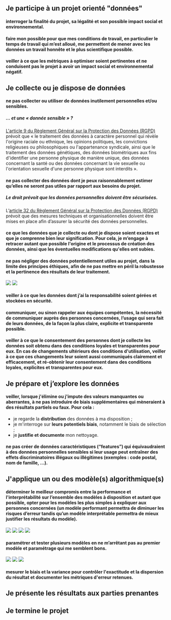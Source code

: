 ## Je participe à un projet orienté "données"

#### interroger la **finalité** du projet, sa **légalité** et son possible **impact social et environnemental**.
#### faire mon possible pour que mes conditions de travail, en particulier le **temps de travail** qui m’est alloué, me permettent de mener avec les données un travail honnête et **le plus scientifique possible**.
#### veiller à ce que les **métriques à optimiser** soient pertinentes et **ne conduisent pas** le projet à avoir un impact social et environnemental négatif.


## Je collecte ou je dispose de données

#### ne pas collecter ou utiliser de **données inutilement personnelles et/ou sensibles**.
##### ... et une « donnée sensible » ?
  [L'article 9 du Règlement Général sur la Protection des Données (RGPD)](https://www.cnil.fr/fr/reglement-europeen-protection-donnees/chapitre2#Article9) prévoit que « le traitement des données à caractère personnel qui révèle l'origine raciale ou ethnique, les opinions politiques, les convictions religieuses ou philosophiques ou l'appartenance syndicale, ainsi que le traitement des données génétiques, des données biométriques aux fins d'identifier une personne physique de manière unique, des données concernant la santé ou des données concernant la vie sexuelle ou l'orientation sexuelle d'une personne physique sont interdits ».
  
#### ne pas collecter **des données dont je peux raisonnablement estimer qu’elles ne seront pas utiles** par rapport aux besoins du projet.
##### Le droit prévoit que les données personnelles doivent être sécurisées.
  L’[article 32 du Règlement Général sur la Protection des Données (RGPD)](https://www.cnil.fr/fr/reglement-europeen-protection-donnees/chapitre4#Article32) prévoit que des mesures techniques et organisationnelles doivent être mises en place afin d’assurer la sécurité des données personnelles.

#### ce que les données que je collecte ou dont je dispose soient **exactes** et que je comprenne bien leur signification. Pour cela, je m’engage à retracer autant que possible **l'origine** et le processus de création des données, ainsi que les éventuelles **modifications** qu'elles ont subies.
#### ne pas **négliger des données potentiellement utiles au projet**, dans la limite des principes éthiques, afin de ne pas mettre en péril la robustesse et la pertinence des résultats de leur traitement.
![](https://hippocrate.s3.eu-west-3.amazonaws.com/46313376580b4c44b6b1336de368dc52.png)
![](https://hippocrate.s3.eu-west-3.amazonaws.com/704b8234cc614fdc9e384c559c9d2ca1.png)
#### veiller à ce que les données dont j’ai la responsabilité soient **gérées et stockées en sécurité**.
#### **communiquer**, ou sinon rappeler aux équipes compétentes, la nécessité de communiquer auprès des personnes concernées, l’usage qui sera fait de leurs données, de **la façon la plus claire, explicite et transparente possible**.
#### veiller à ce que le **consentement des personnes** dont je collecte les données soit obtenu dans des conditions loyales et transparentes pour eux. En cas de changements ultérieurs des conditions d'utilisation, veiller à ce que ces changements leur soient aussi communiqués clairement et efficacement, et ré-obtenir leur consentement dans des conditions loyales, explicites et transparentes pour eux.



## Je prépare et j’explore les données

#### veiller, lorsque j'élimine ou j'impute des valeurs manquantes ou aberrantes, à **ne pas introduire de biais supplémentaires** qui mèneraient à des résultats partiels ou faux. Pour cela :
- je regarde la **distribution** des données à ma disposition ;
- je m'interroge sur **leurs potentiels biais**, notamment le biais de sélection ;
- je **justifie et documente** mon nettoyage.
#### ne pas créer de données caractéristiques (“features”) qui équivaudraient à des données personnelles sensibles si leur usage peut entraîner des effets discriminatoires illégaux ou illégitimes (exemples : code postal, nom de famille, ...).
#### 

## J'applique un ou des modèle(s) algorithmique(s)
#### déterminer le **meilleur compromis entre la performance et l'interprétabilité** sur l’ensemble des modèles à disposition et autant que possible, opter pour **les modèles les plus simples à expliquer aux personnes concernées** (un modèle performant permettra de diminuer les risques d’erreur tandis qu’un modèle interprétable permettra de mieux justifier les résultats du modèle).

![](https://hippocrate.s3.eu-west-3.amazonaws.com/46313376580b4c44b6b1336de368dc52.png)
![](https://hippocrate.s3.eu-west-3.amazonaws.com/733dbd0d476a4aea863e4da6cd24a824.png)
![](https://hippocrate.s3.eu-west-3.amazonaws.com/46313376580b4c44b6b1336de368dc52.png)
![](https://hippocrate.s3.eu-west-3.amazonaws.com/46313376580b4c44b6b1336de368dc52.png)

#### paramétrer et **tester plusieurs modèles** en ne m’arrêtant pas au premier modèle et paramétrage qui me semblent bons.
![](https://hippocrate.s3.eu-west-3.amazonaws.com/46313376580b4c44b6b1336de368dc52.png)
![](https://hippocrate.s3.eu-west-3.amazonaws.com/6a2325de422c4f2f9f2b7eb82850388c.png)
![](https://hippocrate.s3.eu-west-3.amazonaws.com/46313376580b4c44b6b1336de368dc52.png)

#### mesurer le **biais** et la **variance** pour contrôler l'exactitude et la dispersion du résultat et documenter les **métriques d'erreur** retenues.


## Je présente les résultats aux parties prenantes

## Je termine le projet
